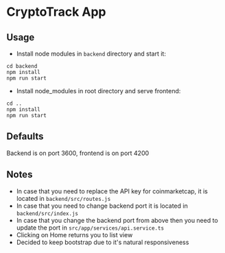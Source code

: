 # CryptoTrack App

## Usage

* Install node modules in `backend` directory and start it:
```text
cd backend
npm install
npm run start
```
* Install node_modules in root directory and serve frontend:
```text
cd ..
npm install
npm run start
```

## Defaults
Backend is on port 3600, frontend is on port 4200

## Notes
* In case that you need to replace the API key for coinmarketcap, it is located in `backend/src/routes.js` 
* In case that you need to change backend port it is located in `backend/src/index.js`
* In case that you change the backend port from above then you need to update the port in `src/app/services/api.service.ts`
* Clicking on Home returns you to list view
* Decided to keep bootstrap due to it's natural responsiveness

